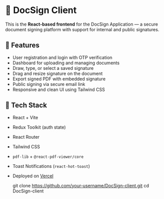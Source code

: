 # 📄 DocSign Client

This is the **React-based frontend** for the DocSign Application — a secure document signing platform with support for internal and public signatures.

## 🚀 Features

- User registration and login with OTP verification
- Dashboard for uploading and managing documents
- Draw, type, or select a saved signature
- Drag and resize signature on the document
- Export signed PDF with embedded signature
- Public signing via secure email link
- Responsive and clean UI using Tailwind CSS

## 🔧 Tech Stack

- React + Vite
- Redux Toolkit (auth state)
- React Router
- Tailwind CSS
- `pdf-lib` + `@react-pdf-viewer/core`
- Toast Notifications (`react-hot-toast`)
- Deployed on [Vercel](https://vercel.com)



   git clone https://github.com/your-username/DocSign-client.git
   cd DocSign-client
